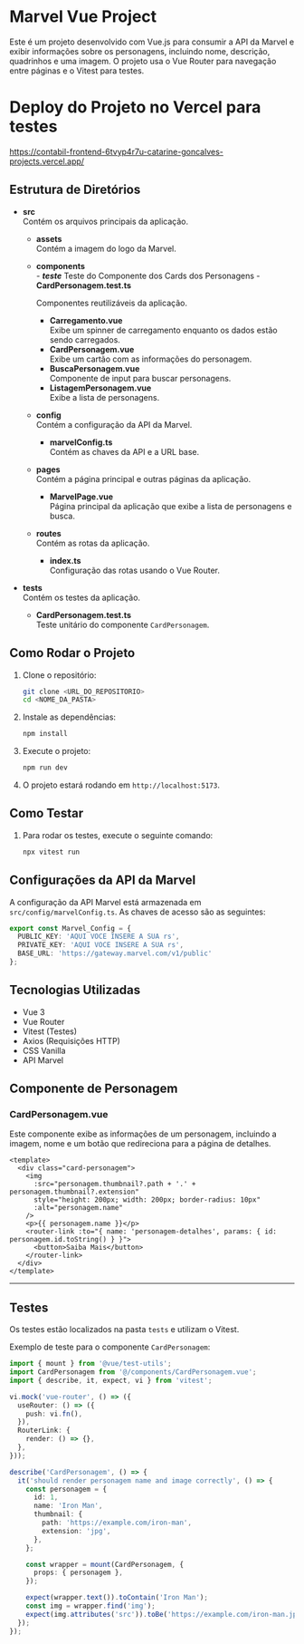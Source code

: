 
# Marvel Vue Project

Este é um projeto desenvolvido com Vue.js para consumir a API da Marvel e exibir informações sobre os personagens, incluindo nome, descrição, quadrinhos e uma imagem. O projeto usa o Vue Router para navegação entre páginas e o Vitest para testes.

# Deploy do Projeto no Vercel para testes
https://contabil-frontend-6tvyp4r7u-catarine-goncalves-projects.vercel.app/

## Estrutura de Diretórios

- **src**  
  Contém os arquivos principais da aplicação.
  - **assets**  
    Contém a imagem do logo da Marvel.
  - **components**  
        - **_teste_**
            Teste do Componente dos Cards dos Personagens
            - **CardPersonagem.test.ts**
        
    Componentes reutilizáveis da aplicação.
      - **Carregamento.vue**  
        Exibe um spinner de carregamento enquanto os dados estão sendo carregados.
      - **CardPersonagem.vue**  
        Exibe um cartão com as informações do personagem.
      - **BuscaPersonagem.vue**  
        Componente de input para buscar personagens.
      - **ListagemPersonagem.vue**  
        Exibe a lista de personagens.
  - **config**  
    Contém a configuração da API da Marvel.
      - **marvelConfig.ts**  
        Contém as chaves da API e a URL base.
  - **pages**  
    Contém a página principal e outras páginas da aplicação.
      - **MarvelPage.vue**  
        Página principal da aplicação que exibe a lista de personagens e busca.
  - **routes**  
    Contém as rotas da aplicação.
      - **index.ts**  
        Configuração das rotas usando o Vue Router.

- **tests**  
  Contém os testes da aplicação.
  - **CardPersonagem.test.ts**  
    Teste unitário do componente `CardPersonagem`.

## Como Rodar o Projeto

1. Clone o repositório:
   ```bash
   git clone <URL_DO_REPOSITORIO>
   cd <NOME_DA_PASTA>
   ```

2. Instale as dependências:
   ```bash
   npm install
   ```

3. Execute o projeto:
   ```bash
   npm run dev
   ```

4. O projeto estará rodando em `http://localhost:5173`.

## Como Testar

1. Para rodar os testes, execute o seguinte comando:
   ```bash
   npx vitest run
   ```

## Configurações da API da Marvel

A configuração da API Marvel está armazenada em `src/config/marvelConfig.ts`. As chaves de acesso são as seguintes:

```ts
export const Marvel_Config = {
  PUBLIC_KEY: 'AQUI VOCE INSERE A SUA rs',
  PRIVATE_KEY: 'AQUI VOCE INSERE A SUA rs',
  BASE_URL: 'https://gateway.marvel.com/v1/public'
};
```

## Tecnologias Utilizadas

- Vue 3
- Vue Router
- Vitest (Testes)
- Axios (Requisições HTTP)
- CSS Vanilla
- API Marvel

## Componente de Personagem

### CardPersonagem.vue

Este componente exibe as informações de um personagem, incluindo a imagem, nome e um botão que redireciona para a página de detalhes.

```vue
<template>
  <div class="card-personagem">
    <img
      :src="personagem.thumbnail?.path + '.' + personagem.thumbnail?.extension"
      style="height: 200px; width: 200px; border-radius: 10px"
      :alt="personagem.name"
    />
    <p>{{ personagem.name }}</p>
    <router-link :to="{ name: 'personagem-detalhes', params: { id: personagem.id.toString() } }">
      <button>Saiba Mais</button>
    </router-link>
  </div>
</template>
```

---

## Testes

Os testes estão localizados na pasta `tests` e utilizam o Vitest.

Exemplo de teste para o componente `CardPersonagem`:

```ts
import { mount } from '@vue/test-utils';
import CardPersonagem from '@/components/CardPersonagem.vue';
import { describe, it, expect, vi } from 'vitest';

vi.mock('vue-router', () => ({
  useRouter: () => ({
    push: vi.fn(),
  }),
  RouterLink: {
    render: () => {},
  },
}));

describe('CardPersonagem', () => {
  it('should render personagem name and image correctly', () => {
    const personagem = {
      id: 1,
      name: 'Iron Man',
      thumbnail: {
        path: 'https://example.com/iron-man',
        extension: 'jpg',
      },
    };

    const wrapper = mount(CardPersonagem, {
      props: { personagem },
    });

    expect(wrapper.text()).toContain('Iron Man');
    const img = wrapper.find('img');
    expect(img.attributes('src')).toBe('https://example.com/iron-man.jpg');
  });
});
```
